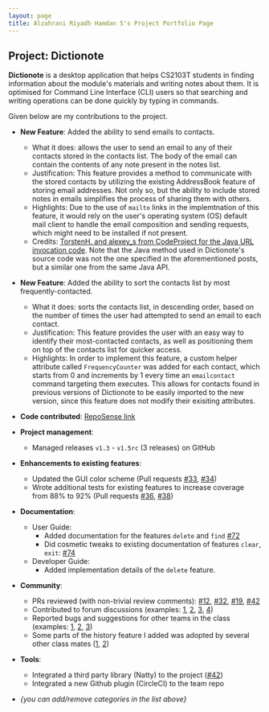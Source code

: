 ```yaml
---
layout: page
title: Alzahrani Riyadh Hamdan S's Project Portfolio Page
---
```


## Project: Dictionote

**Dictionote** is a desktop application that helps CS2103T students in finding information about the module's materials and writing notes about them. It is optimised for Command Line Interface (CLI) users so that searching and writing operations can be done quickly by typing in commands.

Given below are my contributions to the project.

* **New Feature**: Added the ability to send emails to contacts.
  * What it does: allows the user to send an email to any of their contacts stored in the contacts list. The body of the email can contain the contents of any note present in the notes list.
  * Justification: This feature provides a method to communicate with the stored contacts by utilizing the existing AddressBook feature of storing email addresses. Not only so, but the ability to include stored notes in emails simplifies the process of sharing them with others.
  * Highlights: Due to the use of `mailto` links in the implemtnation of this feature, it would rely on the user's operating system (OS) default mail client to handle the email composition and sending requests, which might need to be installed if not present.
  * Credits: [TorstenH. and alexey_s from CodeProject for the Java URL invocation code](https://www.codeproject.com/questions/398241/how-to-open-url-in-java). Note that the Java method used in Dictionote's source code was not the one specified in the aforementioned posts, but a similar one from the same Java API. 
  
* **New Feature**: Added the ability to sort the contacts list by most frequently-contacted.
  * What it does: sorts the contacts list, in descending order, based on the number of times the user had attempted to send an email to each contact.
  * Justification: This feature provides the user with an easy way to identify their most-contacted contacts, as well as positioning them on top of the contacts list for quicker access.
  * Highlights: In order to implement this feature, a custom helper attribute called `FrequencyCounter` was added for each contact, which starts from 0 and increments by 1 every time an `emailcontact` command targeting them executes. This allows for contacts found in previous versions of Dictionote to be easily imported to the new version, since this feature does not modify their exisiting attributes.

* **Code contributed**: [RepoSense link](https://nus-cs2103-ay2021s2.github.io/tp-dashboard/?search=w13&sort=groupTitle&sortWithin=title&since=2021-02-19&timeframe=commit&mergegroup=&groupSelect=groupByRepos&breakdown=false&tabOpen=true&tabType=authorship&tabAuthor=riyadh-h&tabRepo=AY2021S2-CS2103T-W13-1%2Ftp%5Bmaster%5D&authorshipIsMergeGroup=false&authorshipFileTypes=docs~functional-code~test-code&authorshipIsBinaryFileTypeChecked=false)

* **Project management**:
  * Managed releases `v1.3` - `v1.5rc` (3 releases) on GitHub

* **Enhancements to existing features**:
  * Updated the GUI color scheme (Pull requests [\#33](), [\#34]())
  * Wrote additional tests for existing features to increase coverage from 88% to 92% (Pull requests [\#36](), [\#38]())

* **Documentation**:
  * User Guide:
    * Added documentation for the features `delete` and `find` [\#72]()
    * Did cosmetic tweaks to existing documentation of features `clear`, `exit`: [\#74]()
  * Developer Guide:
    * Added implementation details of the `delete` feature.

* **Community**:
  * PRs reviewed (with non-trivial review comments): [\#12](), [\#32](), [\#19](), [\#42]()
  * Contributed to forum discussions (examples: [1](), [2](), [3](), [4]())
  * Reported bugs and suggestions for other teams in the class (examples: [1](), [2](), [3]())
  * Some parts of the history feature I added was adopted by several other class mates ([1](), [2]())

* **Tools**:
  * Integrated a third party library (Natty) to the project ([\#42]())
  * Integrated a new Github plugin (CircleCI) to the team repo

* _{you can add/remove categories in the list above}_
